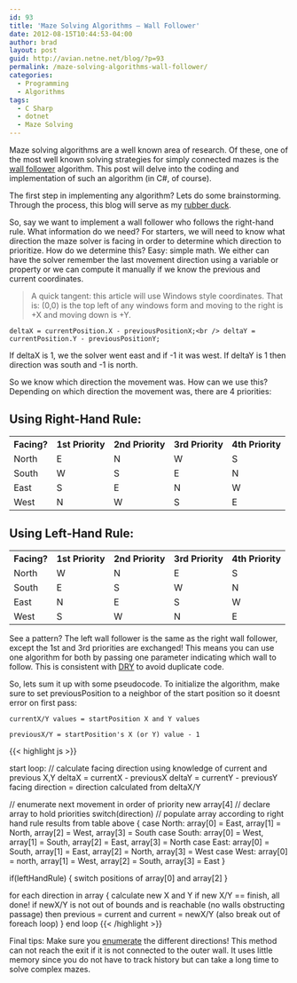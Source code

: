 ```yaml
---
id: 93
title: 'Maze Solving Algorithms – Wall Follower'
date: 2012-08-15T10:44:53-04:00
author: brad
layout: post
guid: http://avian.netne.net/blog/?p=93
permalink: /maze-solving-algorithms-wall-follower/
categories:
  - Programming
  - Algorithms
tags:
  - C Sharp
  - dotnet
  - Maze Solving
---
```


Maze solving algorithms are a well known area of research. Of these, one of the most well known solving strategies for simply connected mazes is the [wall follower](http://en.wikipedia.org/wiki/Maze_solving_algorithm#Wall_follower) algorithm. This post will delve into the coding and implementation of such an algorithm (in C#, of course).

<!--more-->

The first step in implementing any algorithm? Lets do some brainstorming. Through the process, this blog will serve as my [rubber duck](http://en.wikipedia.org/wiki/Rubber_duck_debugging).

So, say we want to implement a wall follower who follows the right-hand rule. What information do we need? For starters, we will need to know what direction the maze solver is facing in order to determine which direction to prioritize. How do we determine this? Easy: simple math. We either can have the solver remember the last movement direction using a variable or property or we can compute it manually if we know the previous and current coordinates.

> A quick tangent: this article will use Windows style coordinates. That is: (0,0) is the top left of any windows form and moving to the right is +X and moving down is +Y.

`deltaX = currentPosition.X - previousPositionX;<br /> deltaY = currentPosition.Y - previousPositionY;`

If deltaX is 1, we the solver went east and if -1 it was west. If deltaY is 1 then direction was south and -1 is north.

So we know which direction the movement was. How can we use this? Depending on which direction the movement was, there are 4 priorities:

## Using Right-Hand Rule:

<table>
<tbody>
<tr>
<th>Facing?</th>
<th>1st Priority</th>
<th>2nd Priority</th>
<th>3rd Priority</th>
<th>4th Priority</th>
</tr>
<tr>
<td>North</td>
<td>E</td>
<td>N</td>
<td>W</td>
<td>S</td>
</tr>
<tr>
<td>South</td>
<td>W</td>
<td>S</td>
<td>E</td>
<td>N</td>
</tr>
<tr>
<td>East</td>
<td>S</td>
<td>E</td>
<td>N</td>
<td>W</td>
</tr>
<tr>
<td>West</td>
<td>N</td>
<td>W</td>
<td>S</td>
<td>E</td>
</tr>
</tbody>
</table>

## Using Left-Hand Rule:

<table>
<tbody>
<tr>
<th>Facing?</th>
<th>1st Priority</th>
<th>2nd Priority</th>
<th>3rd Priority</th>
<th>4th Priority</th>
</tr>
<tr>
<td>North</td>
<td>W</td>
<td>N</td>
<td>E</td>
<td>S</td>
</tr>
<tr>
<td>South</td>
<td>E</td>
<td>S</td>
<td>W</td>
<td>N</td>
</tr>
<tr>
<td>East</td>
<td>N</td>
<td>E</td>
<td>S</td>
<td>W</td>
</tr>
<tr>
<td>West</td>
<td>S</td>
<td>W</td>
<td>N</td>
<td>E</td>
</tr>
</tbody>
</table>

See a pattern? The left wall follower is the same as the right wall follower, except the 1st and 3rd priorities are exchanged! This means you can use one algorithm for both by passing one parameter indicating which wall to follow. This is consistent with [DRY](http://en.wikipedia.org/wiki/Don't_repeat_yourself) to avoid duplicate code.

So, lets sum it up with some pseudocode. To initialize the algorithm, make sure to set previousPosition to a neighbor of the start position so it doesnt error on first pass:

`currentX/Y values = startPosition X and Y values`

`previousX/Y = startPosition's X (or Y) value - 1`

{{< highlight js >}}

start loop:
// calculate facing direction using knowledge of current and previous X,Y
deltaX = currentX - previousX
deltaY = currentY - previousY
facing direction = direction calculated from deltaX/Y

// enumerate next movement in order of priority
new array[4]  // declare array to hold priorities
switch(direction) // populate array according to right hand rule results from table above
{
  case North:  array[0] = East, array[1] = North, array[2] = West, array[3] = South
  case South:  array[0] = West, array[1] = South, array[2] = East, array[3] = North
  case East:  array[0] = South, array[1] = East, array[2] = North, array[3] = West
  case West:  array[0] = north, array[1] = West, array[2] = South, array[3] = East
}

if(leftHandRule) { switch positions of array[0] and array[2] }

for each direction in array
{
  calculate new X and Y
  if new X/Y == finish, all done!
  if newX/Y is not out of bounds and is reachable (no walls obstructing passage)
  then previous = current and current = newX/Y (also break out of foreach loop)
}
end loop
{{< /highlight >}}

Final tips: Make sure you [enumerate](http://msdn.microsoft.com/en-us/library/sbbt4032.aspx) the different directions! This method can not reach the exit if it is not connected to the outer wall. It uses little memory since you do not have to track history but can take a long time to solve complex mazes.
